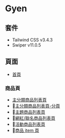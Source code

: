 # Gyen

## 套件

- Tailwind CSS v3.4.3
- Swiper v11.0.5

## 頁面

- [首頁](https://one-liang.github.io/gyen/dist/)

### 商品頁

- [主分類商品列表頁](https://one-liang.github.io/gyen/dist/category)
- 🚧[主分類商品列表頁-分頁](https://one-liang.github.io/gyen/dist/category-pagination)
- 🚧[主題商品列表頁](https://one-liang.github.io/gyen/dist/theme)
- 🚧[網紅/聯名商品列表頁](https://one-liang.github.io/gyen/dist/co-branded)
- 🚧[活動商品列表頁](https://one-liang.github.io/gyen/dist/activity)
- 🚧[商品 item 頁](https://one-liang.github.io/gyen/dist/products)
